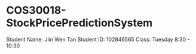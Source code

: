 # COS30018-StockPricePredictionSystem

Student Name: Jiin Wen Tan
Student ID:   102846565
Class:        Tuesday 8:30 - 10:30
